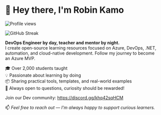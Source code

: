 # 👋 Hey there, I'm Robin Kamo
![Profile views](https://komarev.com/ghpvc/?username=kakashidota&label=Profile%20views&color=0e75b6&style=flat)

![GitHub Streak](https://github-readme-streak-stats.herokuapp.com/?user=kakashidota&theme=dark)


**DevOps Engineer by day, teacher and mentor by night.**  
I create open-source learning resources focused on Azure, DevOps, .NET, automation, and cloud-native development.
Follow my journey to become an Azure MVP.

🎓 Over 2,000 students taught  
💡 Passionate about learning by doing  
📦 Sharing practical tools, templates, and real-world examples  
💬 Always open to questions, curiosity should be rewarded!

Join our Dev community:
https://discord.gg/khq42sqHCM

📫 _Feel free to reach out — I'm always happy to support curious learners._
